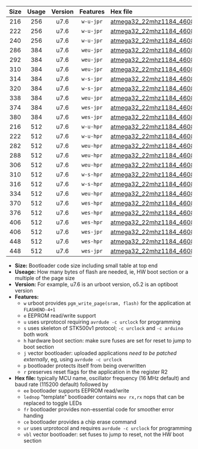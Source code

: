 |Size|Usage|Version|Features|Hex file|
|:-:|:-:|:-:|:-:|:--|
|216|256|u7.6|`w-u-jpr`|[atmega32_22mhz1184_460800bps_ur_vbl.hex](https://raw.githubusercontent.com/stefanrueger/urboot/main/atmega32_22mhz1184_460800bps_ur_vbl.hex)|
|222|256|u7.6|`w-u-jpr`|[atmega32_22mhz1184_460800bps_lednop_ur_vbl.hex](https://raw.githubusercontent.com/stefanrueger/urboot/main/atmega32_22mhz1184_460800bps_lednop_ur_vbl.hex)|
|240|256|u7.6|`w-u-jpr`|[atmega32_22mhz1184_460800bps_lednop_fr_ur_vbl.hex](https://raw.githubusercontent.com/stefanrueger/urboot/main/atmega32_22mhz1184_460800bps_lednop_fr_ur_vbl.hex)|
|286|384|u7.6|`weu-jpr`|[atmega32_22mhz1184_460800bps_ee_ur_vbl.hex](https://raw.githubusercontent.com/stefanrueger/urboot/main/atmega32_22mhz1184_460800bps_ee_ur_vbl.hex)|
|292|384|u7.6|`weu-jpr`|[atmega32_22mhz1184_460800bps_ee_lednop_ur_vbl.hex](https://raw.githubusercontent.com/stefanrueger/urboot/main/atmega32_22mhz1184_460800bps_ee_lednop_ur_vbl.hex)|
|310|384|u7.6|`weu-jpr`|[atmega32_22mhz1184_460800bps_ee_lednop_fr_ur_vbl.hex](https://raw.githubusercontent.com/stefanrueger/urboot/main/atmega32_22mhz1184_460800bps_ee_lednop_fr_ur_vbl.hex)|
|314|384|u7.6|`w-s-jpr`|[atmega32_22mhz1184_460800bps_vbl.hex](https://raw.githubusercontent.com/stefanrueger/urboot/main/atmega32_22mhz1184_460800bps_vbl.hex)|
|320|384|u7.6|`w-s-jpr`|[atmega32_22mhz1184_460800bps_lednop_vbl.hex](https://raw.githubusercontent.com/stefanrueger/urboot/main/atmega32_22mhz1184_460800bps_lednop_vbl.hex)|
|338|384|u7.6|`weu-jpr`|[atmega32_22mhz1184_460800bps_ee_lednop_fr_ce_ur_vbl.hex](https://raw.githubusercontent.com/stefanrueger/urboot/main/atmega32_22mhz1184_460800bps_ee_lednop_fr_ce_ur_vbl.hex)|
|374|384|u7.6|`wes-jpr`|[atmega32_22mhz1184_460800bps_ee_vbl.hex](https://raw.githubusercontent.com/stefanrueger/urboot/main/atmega32_22mhz1184_460800bps_ee_vbl.hex)|
|380|384|u7.6|`wes-jpr`|[atmega32_22mhz1184_460800bps_ee_lednop_vbl.hex](https://raw.githubusercontent.com/stefanrueger/urboot/main/atmega32_22mhz1184_460800bps_ee_lednop_vbl.hex)|
|216|512|u7.6|`w-u-hpr`|[atmega32_22mhz1184_460800bps_ur.hex](https://raw.githubusercontent.com/stefanrueger/urboot/main/atmega32_22mhz1184_460800bps_ur.hex)|
|222|512|u7.6|`w-u-hpr`|[atmega32_22mhz1184_460800bps_lednop_ur.hex](https://raw.githubusercontent.com/stefanrueger/urboot/main/atmega32_22mhz1184_460800bps_lednop_ur.hex)|
|282|512|u7.6|`weu-hpr`|[atmega32_22mhz1184_460800bps_ee_ur.hex](https://raw.githubusercontent.com/stefanrueger/urboot/main/atmega32_22mhz1184_460800bps_ee_ur.hex)|
|288|512|u7.6|`weu-hpr`|[atmega32_22mhz1184_460800bps_ee_lednop_ur.hex](https://raw.githubusercontent.com/stefanrueger/urboot/main/atmega32_22mhz1184_460800bps_ee_lednop_ur.hex)|
|306|512|u7.6|`weu-hpr`|[atmega32_22mhz1184_460800bps_ee_lednop_fr_ur.hex](https://raw.githubusercontent.com/stefanrueger/urboot/main/atmega32_22mhz1184_460800bps_ee_lednop_fr_ur.hex)|
|310|512|u7.6|`w-s-hpr`|[atmega32_22mhz1184_460800bps.hex](https://raw.githubusercontent.com/stefanrueger/urboot/main/atmega32_22mhz1184_460800bps.hex)|
|316|512|u7.6|`w-s-hpr`|[atmega32_22mhz1184_460800bps_lednop.hex](https://raw.githubusercontent.com/stefanrueger/urboot/main/atmega32_22mhz1184_460800bps_lednop.hex)|
|334|512|u7.6|`weu-hpr`|[atmega32_22mhz1184_460800bps_ee_lednop_fr_ce_ur.hex](https://raw.githubusercontent.com/stefanrueger/urboot/main/atmega32_22mhz1184_460800bps_ee_lednop_fr_ce_ur.hex)|
|370|512|u7.6|`wes-hpr`|[atmega32_22mhz1184_460800bps_ee.hex](https://raw.githubusercontent.com/stefanrueger/urboot/main/atmega32_22mhz1184_460800bps_ee.hex)|
|376|512|u7.6|`wes-hpr`|[atmega32_22mhz1184_460800bps_ee_lednop.hex](https://raw.githubusercontent.com/stefanrueger/urboot/main/atmega32_22mhz1184_460800bps_ee_lednop.hex)|
|406|512|u7.6|`wes-hpr`|[atmega32_22mhz1184_460800bps_ee_lednop_fr.hex](https://raw.githubusercontent.com/stefanrueger/urboot/main/atmega32_22mhz1184_460800bps_ee_lednop_fr.hex)|
|406|512|u7.6|`wes-jpr`|[atmega32_22mhz1184_460800bps_ee_lednop_fr_vbl.hex](https://raw.githubusercontent.com/stefanrueger/urboot/main/atmega32_22mhz1184_460800bps_ee_lednop_fr_vbl.hex)|
|448|512|u7.6|`wes-hpr`|[atmega32_22mhz1184_460800bps_ee_lednop_fr_ce.hex](https://raw.githubusercontent.com/stefanrueger/urboot/main/atmega32_22mhz1184_460800bps_ee_lednop_fr_ce.hex)|
|448|512|u7.6|`wes-jpr`|[atmega32_22mhz1184_460800bps_ee_lednop_fr_ce_vbl.hex](https://raw.githubusercontent.com/stefanrueger/urboot/main/atmega32_22mhz1184_460800bps_ee_lednop_fr_ce_vbl.hex)|

- **Size:** Bootloader code size including small table at top end
- **Useage:** How many bytes of flash are needed, ie, HW boot section or a multiple of the page size
- **Version:** For example, u7.6 is an urboot version, o5.2 is an optiboot version
- **Features:**
  + `w` urboot provides `pgm_write_page(sram, flash)` for the application at `FLASHEND-4+1`
  + `e` EEPROM read/write support
  + `u` uses urprotocol requiring `avrdude -c urclock` for programming
  + `s` uses skeleton of STK500v1 protocol; `-c urclock` and `-c arduino` both work
  + `h` hardware boot section: make sure fuses are set for reset to jump to boot section
  + `j` vector bootloader: uploaded applications *need to be patched externally*, eg, using `avrdude -c urclock`
  + `p` bootloader protects itself from being overwritten
  + `r` preserves reset flags for the application in the register R2
- **Hex file:** typically MCU name, oscillator frequency (16 MHz default) and baud rate (115200 default) followed by
  + `ee` bootloader supports EEPROM read/write
  + `lednop` "template" bootloader contains `mov rx,rx` nops that can be replaced to toggle LEDs
  + `fr` bootloader provides non-essential code for smoother error handing
  + `ce` bootloader provides a chip erase command
  + `ur` uses urprotocol and requires `avrdude -c urclock` for programming
  + `vbl` vector bootloader: set fuses to jump to reset, not the HW boot section
